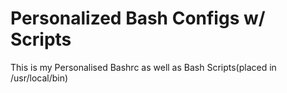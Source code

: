 # Personalized Bash Configs w/ Scripts

This is my Personalised Bashrc as well as Bash Scripts(placed in /usr/local/bin)
